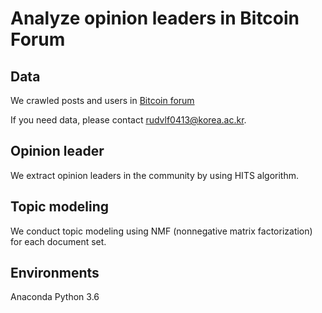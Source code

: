 # Analyze opinion leaders in Bitcoin Forum

## Data
We crawled posts and users in [Bitcoin forum](https://bitcointalk.org/index.php?board=1.0)

If you need data, please contact rudvlf0413@korea.ac.kr.

## Opinion leader
We extract opinion leaders in the community by using HITS algorithm.

## Topic modeling
We conduct topic modeling using NMF (nonnegative matrix factorization) for each document set.

## Environments
Anaconda Python 3.6
